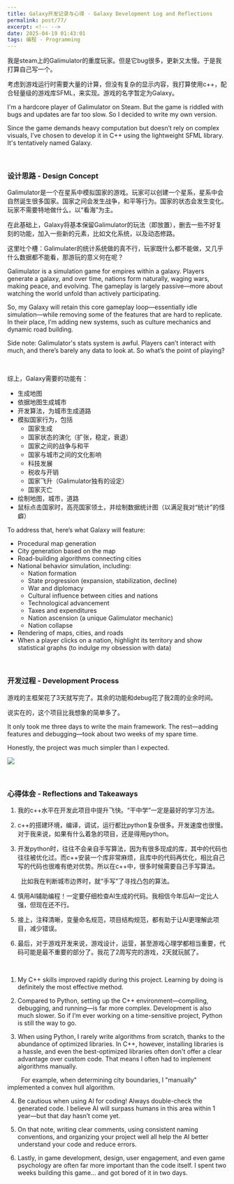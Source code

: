 ```yaml
---
title: Galaxy开发记录与心得 - Galaxy Development Log and Reflections
permalink: post/77/
excerpt: <!-- -->
date: 2025-04-19 01:43:01
tags: 编程 - Programming
---
```


我是steam上的Galimulator的重度玩家。但是它bug很多，更新又太慢。于是我打算自己写一个。

考虑到游戏运行时需要大量的计算，但没有复杂的显示内容，我打算使用c++，配合轻量级的游戏库SFML，来实现。游戏的名字暂定为Galaxy。

I'm a hardcore player of Galimulator on Steam. But the game is riddled with bugs and updates are far too slow. So I decided to write my own version.

Since the game demands heavy computation but doesn’t rely on complex visuals, I’ve chosen to develop it in C++ using the lightweight SFML library. It's tentatively named Galaxy.

<br>

### 设计思路 - Design Concept

Galimulator是一个在星系中模拟国家的游戏。玩家可以创建一个星系，星系中会自然诞生很多国家。国家之间会发生战争，和平等行为。国家的状态会发生变化。玩家不需要特地做什么，以“看海”为主。

在此基础上，Galaxy将基本保留Galimulator的玩法（即放置），删去一些不好复刻的功能，加入一些新的元素，比如文化系统，以及动态修路。

这里吐个槽：Galimulater的统计系统做的真不行，玩家既什么都不能做，又几乎什么数据都不能看，那游玩的意义何在呢？

Galimulator is a simulation game for empires within a galaxy. Players generate a galaxy, and over time, nations form naturally, waging wars, making peace, and evolving. The gameplay is largely passive—more about watching the world unfold than actively participating.

So, my Galaxy will retain this core gameplay loop—essentially idle simulation—while removing some of the features that are hard to replicate. In their place, I’m adding new systems, such as culture mechanics and dynamic road building.

Side note: Galimulator's stats system is awful. Players can’t interact with much, and there’s barely any data to look at. So what’s the point of playing?

<br>

综上，Galaxy需要的功能有：  
- 生成地图  
- 依据地图生成城市  
- 开发算法，为城市生成道路  
- 模拟国家行为，包括  
    - 国家生成  
    - 国家状态的演化（扩张，稳定，衰退）  
    - 国家之间的战争与和平  
    - 国家与城市之间的文化影响  
    - 科技发展  
    - 税收与开销  
    - 国家飞升（Galimulator独有的设定）  
    - 国家灭亡  
- 绘制地图，城市，道路  
- 鼠标点击国家时，高亮国家领土，并绘制数据统计图（以满足我对“统计”的怪癖）  

To address that, here’s what Galaxy will feature:
- Procedural map generation  
- City generation based on the map  
- Road-building algorithms connecting cities  
- National behavior simulation, including:  
    - Nation formation  
    - State progression (expansion, stabilization, decline)  
    - War and diplomacy  
    - Cultural influence between cities and nations  
    - Technological advancement  
    - Taxes and expenditures  
    - Nation ascension (a unique Galimulator mechanic)  
    - Nation collapse  
- Rendering of maps, cities, and roads  
- When a player clicks on a nation, highlight its territory and show statistical graphs (to indulge my obsession with data)

<br>

### 开发过程 - Development Process

游戏的主框架花了3天就写完了。其余的功能和debug花了我2周的业余时间。

说实在的，这个项目比我想象的简单多了。

It only took me three days to write the main framework. The rest—adding features and debugging—took about two weeks of my spare time. 

Honestly, the project was much simpler than I expected.

![](1.png)

<br>

### 心得体会 - Reflections and Takeaways

1. 我的c++水平在开发此项目中提升飞快。“干中学”一定是最好的学习方法。

2. c++的搭建环境，编译，调试，运行都比python复杂很多。开发速度也很慢。对于我来说，如果有什么着急的项目，还是得用python。

3. 开发python时，往往不会亲自手写算法，因为有很多现成的库，其中的代码也往往被优化过。而c++安装一个库非常麻烦，且库中的代码再优化，相比自己写的代码也很难有绝对优势。所以在c++中，很多时候需要自己手写算法。

<p class="tennisbot" id="其实还是在github上抄的">&nbsp;&nbsp;&nbsp;&nbsp;&nbsp;&nbsp;&nbsp;&nbsp;比如我在判断城市边界时，就“手写”了寻找凸包的算法。</p>

4. 慎用AI辅助编程！一定要仔细检查AI生成的代码。我相信今年后AI一定比人强，但现在还不行。

5. 接上，注释清晰，变量命名规范，项目结构规范，都有助于让AI更理解此项目，减少错误。

6. 最后，对于游戏开发来说，游戏设计，运营，甚至游戏心理学都相当重要，代码可能是最不重要的部分了。我花了2周写完的游戏，2天就玩腻了。

<br>

1. My C++ skills improved rapidly during this project. Learning by doing is definitely the most effective method.

2. Compared to Python, setting up the C++ environment—compiling, debugging, and running—is far more complex. Development is also much slower. So if I’m ever working on a time-sensitive project, Python is still the way to go.

3. When using Python, I rarely write algorithms from scratch, thanks to the abundance of optimized libraries. In C++, however, installing libraries is a hassle, and even the best-optimized libraries often don't offer a clear advantage over custom code. That means I often had to implement algorithms manually.

<p class="tennisbot" id="manually copied from Github">&nbsp;&nbsp;&nbsp;&nbsp;&nbsp;&nbsp;&nbsp;&nbsp;For example, when determining city boundaries, I "manually" implemented a convex hull algorithm.</p>

4. Be cautious when using AI for coding! Always double-check the generated code. I believe AI will surpass humans in this area within 1 year—but that day hasn’t come yet.

5. On that note, writing clear comments, using consistent naming conventions, and organizing your project well all help the AI better understand your code and reduce errors.

6. Lastly, in game development, design, user engagement, and even game psychology are often far more important than the code itself. I spent two weeks building this game... and got bored of it in two days.